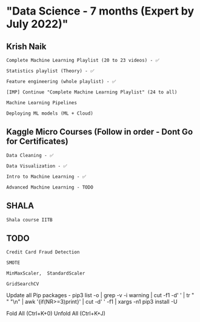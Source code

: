# "Data Science - 7 months (Expert by July 2022)"

## Krish Naik

    Complete Machine Learning Playlist (20 to 23 videos) - ✅

    Statistics playlist (Theory) - ✅

    Feature engineering (whole playlist) - ✅

    [IMP] Continue "Complete Machine Learning Playlist" (24 to all)

    Machine Learning Pipelines

    Deploying ML models (ML + Cloud)

## Kaggle Micro Courses (Follow in order - Dont Go for Certificates)

    Data Cleaning - ✅

    Data Visualization - ✅

    Intro to Machine Learning - ✅

    Advanced Machine Learning - TODO

## SHALA

    Shala course IITB 

## TODO

    Credit Card Fraud Detection

    SMOTE

    MinMaxScaler,  StandardScaler

    GridSearchCV

Update all Pip packages - pip3 list -o | grep -v -i warning | cut -f1 -d' ' | tr " " "\n" | awk '{if(NR>=3)print}' | cut -d' ' -f1 | xargs -n1 pip3 install -U

Fold All (Ctrl+K+0)
Unfold All (Ctrl+K+J)
